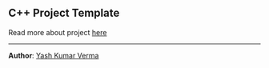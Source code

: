 ## C++ Project Template

Read more about project [here](docs/about.md)

---

**Author**: [Yash Kumar Verma](http://github.com/yashkumarverma)
